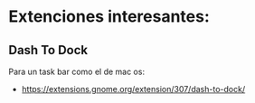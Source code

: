 # Extenciones interesantes:


## Dash To Dock
Para un task bar como el de mac os:
- https://extensions.gnome.org/extension/307/dash-to-dock/ 
